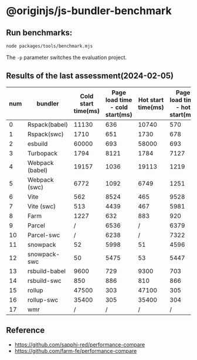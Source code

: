 # @originjs/js-bundler-benchmark

## Run benchmarks:
```bash
node packages/tools/benchmark.mjs
```
The `-p` parameter switches the evaluation project.

## Results of the last assessment(2024-02-05)

| num |      bundler      |  Cold start time(ms) | Page load time - cold start(ms) | Hot start time(ms) | Page load time - hot start(ms)  | HMR - root	(ms) | HMR - leaf(ms) | Build time(ms) | dist package size(KB) |
|-|-|-|-|-|-|-|-|-|-|
|    0    |  Rspack(babel)  |        11130         |        636        |        10740        |       570        |     171     |     210     |   15808   |  59.5   |
|    1    |   Rspack(swc)   |         1710         |        651        |        1730         |       678        |     194     |     148     |   3324    |  72.3   |
|    2    |     esbuild     |        60000         |        693        |        58000        |       693        |    1821     |    1077     |   1218    |  93.3   |
|    3    |    Turbopack    |         1794         |       8121        |        1784         |       7127       |    2239     |     246     |    /      |   /     |
|    4    | Webpack (babel) |        19157         |       1036        |        19113        |       1219       |     574     |     344     |   25191   |  70.6   |
|    5    |  Webpack (swc)  |         6772         |       1092        |        6749         |       1251       |     503     |     302     |   9712    |  67.9   |
|    6    |      Vite       |         562          |       8524        |         465         |       9528       |     /       |     321     |   6273    |  73.7   |
|    7    |   Vite (swc)    |         513          |       4439        |         467         |       5981       |     /       |     321     |   6590    |  73.7   |
|    8    |      Farm       |         1227         |        632        |         883         |       920        |     45      |     41      |   4485    |  66.5   |
|    9    |     Parcel      |         /            |       6536        |        /            |       6379       |     160     |     76      |   9580    |  70.2   |
|   10    |   Parcel-swc    |         /            |       6238        |        /            |       7322       |     173     |     88      |   36372   |  309.8  |
|   11    |    snowpack     |          52          |       5998        |         51          |       4596       |    1431     |    1330     |   18644   |  161.4  |
|   12    |  snowpack-swc   |          50          |       5475        |         53          |       5447       |    1389     |    1279     |   19097   |  182.9  |
|   13    |  rsbuild-babel  |         9600         |        729        |        9300         |       703        |     373     |     384     |   12182   |  63.1   |
|   14    |   rsbuild-swc   |         850          |        886        |         810         |       866        |     223     |     186     |   3653    |  64.1   |
|   15    |     rollup      |        47500         |        303        |        47100        |       305        |     /       |     /       |   48717   |  87.4   |
|   16    |   rollup-swc    |        35400         |        305        |        35400        |       304        |     /       |     /       |   31699   |  80.9   |
|   17    |       wmr       |          /           |        /          |         /           |        /         |     /       |     /       |   16854   |  108.7  |




## Reference
- https://github.com/sapphi-red/performance-compare
- https://github.com/farm-fe/performance-compare